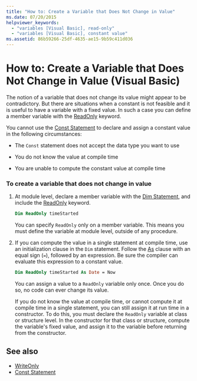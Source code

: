 ```yaml
---
title: "How to: Create a Variable that Does Not Change in Value"
ms.date: 07/20/2015
helpviewer_keywords:
  - "variables [Visual Basic], read-only"
  - "variables [Visual Basic], constant value"
ms.assetid: 86b59266-25df-4635-ae15-9b59c411d036
---
```

# How to: Create a Variable that Does Not Change in Value (Visual Basic)

The notion of a variable that does not change its value might appear to be contradictory. But there are situations when a constant is not feasible and it is useful to have a variable with a fixed value. In such a case you can define a member variable with the [ReadOnly](../../../../visual-basic/language-reference/modifiers/readonly.md) keyword.

You cannot use the [Const Statement](../../../../visual-basic/language-reference/statements/const-statement.md) to declare and assign a constant value in the following circumstances:

- The `Const` statement does not accept the data type you want to use

- You do not know the value at compile time

- You are unable to compute the constant value at compile time

### To create a variable that does not change in value

1. At module level, declare a member variable with the [Dim Statement](../../../../visual-basic/language-reference/statements/dim-statement.md), and include the [ReadOnly](../../../../visual-basic/language-reference/modifiers/readonly.md) keyword.

    ```vb
    Dim ReadOnly timeStarted
    ```

    You can specify `ReadOnly` only on a member variable. This means you must define the variable at module level, outside of any procedure.

2. If you can compute the value in a single statement at compile time, use an initialization clause in the `Dim` statement. Follow the [As](../../../../visual-basic/language-reference/statements/as-clause.md) clause with an equal sign (`=`), followed by an expression. Be sure the compiler can evaluate this expression to a constant value.

    ```vb
    Dim ReadOnly timeStarted As Date = Now
    ```

    You can assign a value to a `ReadOnly` variable only once. Once you do so, no code can ever change its value.

    If you do not know the value at compile time, or cannot compute it at compile time in a single statement, you can still assign it at run time in a constructor. To do this, you must declare the `ReadOnly` variable at class or structure level. In the constructor for that class or structure, compute the variable's fixed value, and assign it to the variable before returning from the constructor.

## See also

- [WriteOnly](../../../../visual-basic/language-reference/modifiers/writeonly.md)
- [Const Statement](../../../../visual-basic/language-reference/statements/const-statement.md)
